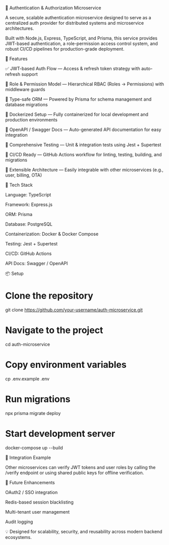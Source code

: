 🔐 Authentication & Authorization Microservice

A secure, scalable authentication microservice designed to serve as a centralized auth provider for distributed systems and microservice architectures.

Built with Node.js, Express, TypeScript, and Prisma, this service provides JWT-based authentication, a role-permission access control system, and robust CI/CD pipelines for production-grade deployment.

🚀 Features

✅ JWT-based Auth Flow — Access & refresh token strategy with auto-refresh support

🧩 Role & Permission Model — Hierarchical RBAC (Roles → Permissions) with middleware guards

🧠 Type-safe ORM — Powered by Prisma for schema management and database migrations

🐳 Dockerized Setup — Fully containerized for local development and production environments

📘 OpenAPI / Swagger Docs — Auto-generated API documentation for easy integration

🧪 Comprehensive Testing — Unit & integration tests using Jest + Supertest

🔄 CI/CD Ready — GitHub Actions workflow for linting, testing, building, and migrations

🧰 Extensible Architecture — Easily integrable with other microservices (e.g., user, billing, OTA)

🧱 Tech Stack

Language: TypeScript

Framework: Express.js

ORM: Prisma

Database: PostgreSQL

Containerization: Docker & Docker Compose

Testing: Jest + Supertest

CI/CD: GitHub Actions

API Docs: Swagger / OpenAPI

📦 Setup

# Clone the repository

git clone https://github.com/your-username/auth-microservice.git

# Navigate to the project

cd auth-microservice

# Copy environment variables

cp .env.example .env

# Run migrations

npx prisma migrate deploy

# Start development server

docker-compose up --build

🧩 Integration Example

Other microservices can verify JWT tokens and user roles by calling the /verify endpoint or using shared public keys for offline verification.

🧠 Future Enhancements

OAuth2 / SSO integration

Redis-based session blacklisting

Multi-tenant user management

Audit logging

💡 Designed for scalability, security, and reusability across modern backend ecosystems.
